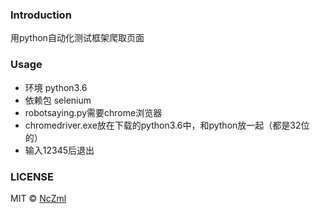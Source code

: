 ### Introduction

用python自动化测试框架爬取页面

### Usage

* 环境 python3.6<br>
* 依赖包 selenium<br>
* robotsaying.py需要chrome浏览器<br>
* chromedriver.exe放在下载的python3.6中，和python放一起（都是32位的）<br>
* 输入12345后退出<br>

### LICENSE

MIT © [NcZml](http://github.com/NcZml)
